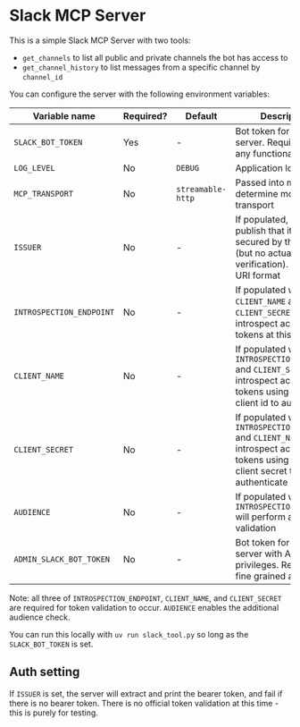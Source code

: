 # Slack MCP Server

This is a simple Slack MCP Server with two tools:

- `get_channels` to list all public and private channels the bot has access to
- `get_channel_history` to list messages from a specific channel by `channel_id`

You can configure the server with the following environment variables:

| Variable name            | Required? | Default                | Description |
| ------------------------ | --------- | ---------------------- | ----------------------------- |
| `SLACK_BOT_TOKEN`        | Yes       | - | Bot token for the Slack server. Required for any functionality |
| `LOG_LEVEL`              | No        | `DEBUG`                | Application log level |
| `MCP_TRANSPORT`          | No        | `streamable-http`      | Passed into mcp.run to determine mcp transport |
| `ISSUER`                 | No        | - | If populated, will publish that it is OAuth-secured by this issuer (but no actual verification). Must be URI format |
| `INTROSPECTION_ENDPOINT` | No        | - | If populated with `CLIENT_NAME` and `CLIENT_SECRET`, will introspect access tokens at this endpoint |
| `CLIENT_NAME`            | No        | - | If populated with `INTROSPECTION_ENDPOINT` and `CLIENT_SECRET`, will introspect access tokens using this as the client id to authenticate |
| `CLIENT_SECRET`          | No        | - | If populated with `INTROSPECTION_ENDPOINT` and `CLIENT_NAME`, will introspect access tokens using this as the client secret to authenticate |
| `AUDIENCE `              | No        | - | If populated with `INTROSPECTION_ENDPOINT` will perform audience validation |
| `ADMIN_SLACK_BOT_TOKEN`  | No        | - | Bot token for Slack server with Admin privileges. Required for fine grained authz |

Note: all three of `INTROSPECTION_ENDPOINT`, `CLIENT_NAME`, and `CLIENT_SECRET` are required for token validation to occur. `AUDIENCE` enables the additional audience check. 

You can run this locally with `uv run slack_tool.py` so long as the `SLACK_BOT_TOKEN` is set. 

## Auth setting

If `ISSUER` is set, the server will extract and print the bearer token, and fail if there is no bearer token. There is no official token validation at this time - this is purely for testing. 
